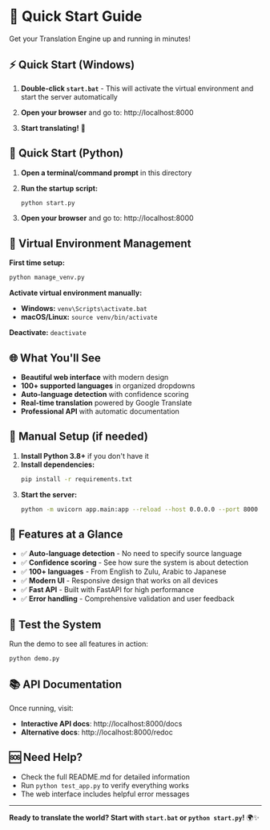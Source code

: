 # 🚀 Quick Start Guide

Get your Translation Engine up and running in minutes!

## ⚡ Quick Start (Windows)

1. **Double-click `start.bat`** - This will activate the virtual environment and start the server automatically

2. **Open your browser** and go to: http://localhost:8000

3. **Start translating!** 🎉

## 🐍 Quick Start (Python)

1. **Open a terminal/command prompt** in this directory

2. **Run the startup script:**
   ```bash
   python start.py
   ```

3. **Open your browser** and go to: http://localhost:8000

## 🔧 Virtual Environment Management

**First time setup:**
```bash
python manage_venv.py
```

**Activate virtual environment manually:**
- **Windows:** `venv\Scripts\activate.bat`
- **macOS/Linux:** `source venv/bin/activate`

**Deactivate:** `deactivate`

## 🌐 What You'll See

- **Beautiful web interface** with modern design
- **100+ supported languages** in organized dropdowns
- **Auto-language detection** with confidence scoring
- **Real-time translation** powered by Google Translate
- **Professional API** with automatic documentation

## 🔧 Manual Setup (if needed)

1. **Install Python 3.8+** if you don't have it
2. **Install dependencies:**
   ```bash
   pip install -r requirements.txt
   ```
3. **Start the server:**
   ```bash
   python -m uvicorn app.main:app --reload --host 0.0.0.0 --port 8000
   ```

## 📱 Features at a Glance

- ✅ **Auto-language detection** - No need to specify source language
- ✅ **Confidence scoring** - See how sure the system is about detection
- ✅ **100+ languages** - From English to Zulu, Arabic to Japanese
- ✅ **Modern UI** - Responsive design that works on all devices
- ✅ **Fast API** - Built with FastAPI for high performance
- ✅ **Error handling** - Comprehensive validation and user feedback

## 🧪 Test the System

Run the demo to see all features in action:
```bash
python demo.py
```

## 📚 API Documentation

Once running, visit:
- **Interactive API docs**: http://localhost:8000/docs
- **Alternative docs**: http://localhost:8000/redoc

## 🆘 Need Help?

- Check the full README.md for detailed information
- Run `python test_app.py` to verify everything works
- The web interface includes helpful error messages

---

**Ready to translate the world? Start with `start.bat` or `python start.py`!** 🌍✨ 